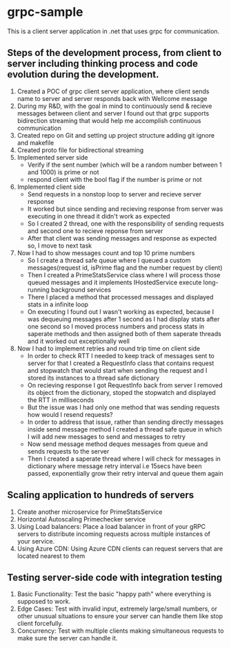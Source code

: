 # grpc-sample
This is a client server application in .net that uses grpc for communication.

## Steps of the development process, from client to server including thinking process and code evolution during the development.
1. Created a POC of grpc client server application, where client sends name to server and server responds back with Wellcome message
2. During my R&D, with the goal in mind to continuously send & recieve messages between client and server I found out that grpc supports bidirection streaming that would help me accomplish continuous communication
3. Created repo on Git and setting up project structure adding git ignore and makefile
4. Created proto file for bidirectional streaming
5. Implemented server side
   - Verify if the sent number (which will be a random number between 1 and 1000) is prime or not
   - respond client with the bool flag if the number is prime or not
6. Implemented client side
   - Send requests in a nonstop loop to server and recieve server response
   - It worked but since sending and recieving response from server was executing in one thread it didn't work as expected
   - So I created 2 thread, one with the responsibility of sending requests and second one to recieve reponse from server
   - After that client was sending messages and response as expected so, I move to next task
7. Now I had to show messages count and top 10 prime numbers
   - So I create a thread safe queue where I queued a custom messages(request id, isPrime flag and the number request by client)
   - Then I created a PrimeStatsService class where I will process those queued messages and it implements IHostedService execute long-running background services
   - There I placed a method that processed messages and displayed stats in a infinite loop
   - On executing I found out I wasn't working as expected, because I was dequeuing messages after 1 second as I had display stats after one second so I moved process numbers and process stats in saperate methods and then assigned both of them saperate threads and it worked out exceptionally well
8. Now I had to implement retries and round trip time on client side
   - In order to check RTT I needed to keep track of messages sent to server for that I created a RequestInfo class that contains request and stopwatch that would start when sending the request and I stored its instances to a thread safe dictionary
   - On recieving response I got RequestInfo back from server I removed its object from the dictionary, stoped the stopwatch and displayed the RTT in milliseconds
   - But the issue was I had only one method that was sending requests how would I resend requests?
   - In order to address that issue, rather than sending directly messages inside send message method I created a thread safe queue in which I will add new messages to send and messages to retry
   - Now send message method deques messages from queue and sends requests to the server
   - Then I created a saperate thread where I will check for messages in dictionary where message retry interval i.e 15secs have been passed, exponentially grow their retry interval and queue them again
  

## Scaling application to hundreds of servers
1. Create another microservice for PrimeStatsService
2. Horizontal Autoscaling Primechecker service
3. Using Load balancers: Place a load balancer in front of your gRPC servers to distribute incoming requests across multiple instances of your service.
4. Using Azure CDN: Using Azure CDN clients can request servers that are located nearest to them

## Testing server-side code with integration testing
1. Basic Functionality: Test the basic "happy path" where everything is supposed to work.
2. Edge Cases: Test with invalid input, extremely large/small numbers, or other unusual situations to ensure your server can handle them like stop client forcefully.
3. Concurrency: Test with multiple clients making simultaneous requests to make sure the server can handle it.
